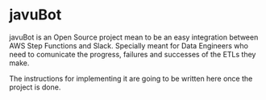 # javuBot

javuBot is an Open Source project mean to be an easy integration between AWS Step Functions and Slack. Specially meant for Data Engineers who need to comunicate the progress, failures and successes of the ETLs they make.

The instructions for implementing it are going to be written here once the project is done.
